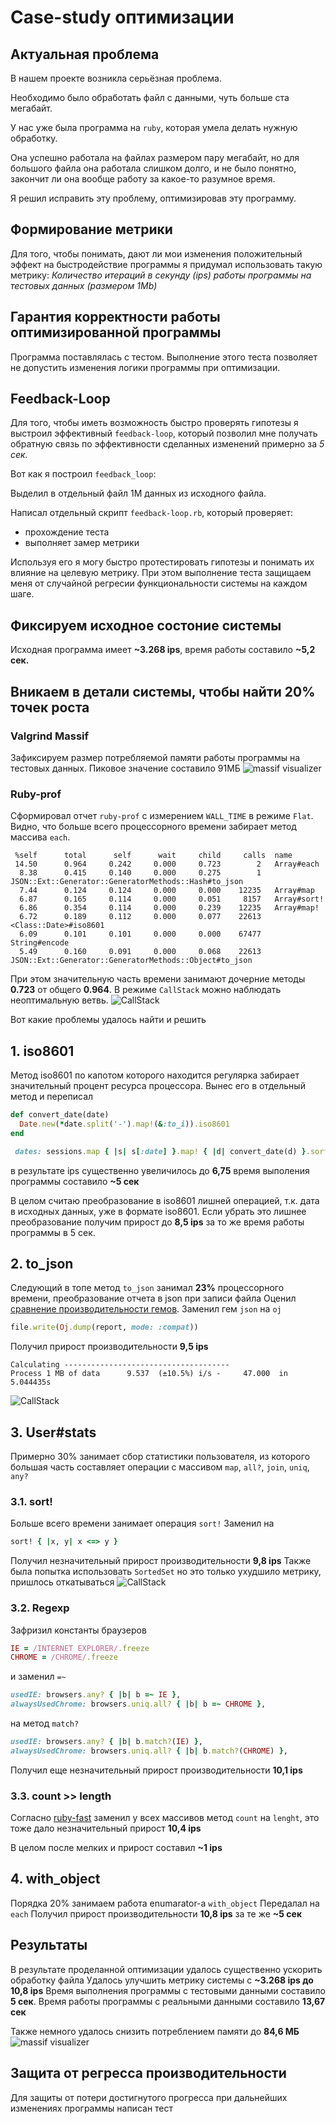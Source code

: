 # Case-study оптимизации

## Актуальная проблема
В нашем проекте возникла серьёзная проблема.

Необходимо было обработать файл с данными, чуть больше ста мегабайт.

У нас уже была программа на `ruby`, которая умела делать нужную обработку.

Она успешно работала на файлах размером пару мегабайт, но для большого файла она работала слишком долго, и не было понятно, закончит ли она вообще работу за какое-то разумное время.

Я решил исправить эту проблему, оптимизировав эту программу.

## Формирование метрики
Для того, чтобы понимать, дают ли мои изменения положительный эффект на быстродействие программы я придумал использовать такую метрику: *Количество итераций в секунду (ips) работы программы на тестовых данных (размером 1Mb)*

## Гарантия корректности работы оптимизированной программы
Программа поставлялась с тестом. Выполнение этого теста позволяет не допустить изменения логики программы при оптимизации.

## Feedback-Loop
Для того, чтобы иметь возможность быстро проверять гипотезы я выстроил эффективный `feedback-loop`, который позволил мне получать обратную связь по эффективности сделанных изменений примерно за *5 сек.*

Вот как я построил `feedback_loop`:

Выделил в отдельный файл 1М данных из исходного файла.

Написал отдельный скрипт `feedback-loop.rb`, который проверяет:
- прохождение теста
- выполняет замер метрики

Используя его я могу быстро протестировать гипотезы и понимать их влияние на целевую метрику. При этом выполнение теста защищаем меня от случайной регресии функциональности системы на каждом шаге.

## Фиксируем исходное состоние системы
Исходная программа имеет **~3.268 ips**, время работы составило **~5,2 сек.**

## Вникаем в детали системы, чтобы найти 20% точек роста

### Valgrind Massif ###
Зафиксируем размер потребляемой памяти работы программы на тестовых данных.
Пиковое значение составило 91МБ
![massif visualizer](img/memory_before.png)

### Ruby-prof ###
Сформировал отчет `ruby-prof` с измерением `WALL_TIME` в режиме `Flat`. Видно, что больше всего процессорного времени забирает метод массива `each`.
```
 %self      total      self      wait     child     calls  name
 14.50      0.964     0.242     0.000     0.723        2   Array#each
  8.38      0.415     0.140     0.000     0.275        1   JSON::Ext::Generator::GeneratorMethods::Hash#to_json
  7.44      0.124     0.124     0.000     0.000    12235   Array#map
  6.87      0.165     0.114     0.000     0.051     8157   Array#sort!
  6.86      0.354     0.114     0.000     0.239    12235   Array#map!
  6.72      0.189     0.112     0.000     0.077    22613   <Class::Date>#iso8601
  6.09      0.101     0.101     0.000     0.000    67477   String#encode
  5.49      0.160     0.091     0.000     0.068    22613   JSON::Ext::Generator::GeneratorMethods::Object#to_json
```
При этом значительную часть времени занимают дочерние методы **0.723** от общего **0.964**. В режиме `CallStack` можно наблюдать неоптимальную ветвь.
![CallStack](img/call_stack.png)

Вот какие проблемы удалось найти и решить

## 1. iso8601
Метод iso8601 по капотом которого находится регулярка забирает значительный процент ресурса процессора. Вынес его в отдельный метод и переписал

```ruby
def convert_date(date)
  Date.new(*date.split('-').map!(&:to_i)).iso8601
end
```
```ruby
 dates: sessions.map { |s| s[:date] }.map! { |d| convert_date(d) }.sort! { |x, y| y <=> x }
```
в результате ips существенно увеличилось до **6,75** время выполения программы составило **~5 сек**

В целом считаю преобразование в iso8601 лишней операцией, т.к. дата в исходных данных, уже в формате iso8601.
Если убрать это лишнее преобразование получим прирост до **8,5 ips** за то же время работы программы в 5 сек.

## 2. to_json
Следующий в топе метод `to_json` занимал **23%** процессорного времени, преобразование отчета в json при записи файла
Оценил [сравнение производительности гемов](http://www.ohler.com/dev/oj_misc/performance_compat.html).
Заменил гем `json` на `oj`

```ruby
file.write(Oj.dump(report, mode: :compat))
```
Получил прирост производительности **9,5 ips**
```
Calculating -------------------------------------
Process 1 MB of data      9.537  (±10.5%) i/s -     47.000  in   5.044435s
```

![CallStack](img/call_stack_1.png)

## 3. User#stats
Примерно 30% занимает сбор статистики пользователя, из которого большая часть составляет операции с массивом `map`, `all?`, `join`, `uniq`, `any?`

### 3.1. sort!
Больше всего времени занимает операция `sort!`
Заменил на
```ruby
sort! { |x, y| x <=> y }
```
Получил незначительный прирост производительности **9,8 ips**
Также была попытка использовать `SortedSet` но это только ухудшило метрику, пришлось откатываться
![CallStack](img/call_stack_2.png)

### 3.2. Regexp
Зафризил константы браузеров
```ruby
IE = /INTERNET EXPLORER/.freeze
CHROME = /CHROME/.freeze
```
и заменил `=~`
```ruby
usedIE: browsers.any? { |b| b =~ IE },
alwaysUsedChrome: browsers.uniq.all? { |b| b =~ CHROME },
```
на метод `match?`
```ruby
usedIE: browsers.any? { |b| b.match?(IE) },
alwaysUsedChrome: browsers.uniq.all? { |b| b.match?(CHROME) },
```
Получил еще незначительный прирост производительности **10,1 ips**

### 3.3. count >> length
Согласно [ruby-fast](https://github.com/JuanitoFatas/fast-ruby) заменил у всех массивов метод `count` на `lenght`, это тоже дало незначительный прирост **10,4 ips**

В целом после мелких и прирост составил **~1 ips**

## 4. with_object
Порядка 20% занимаем работа enumarator-a `with_object`
Передалал на `each`
Получил прирост производительности **10,8 ips** за те же **~5 сек**

## Результаты
В результате проделанной оптимизации удалось существенно ускорить обработку файла
Удалось улучшить метрику системы с **~3.268 ips до 10,8 ips**
Время выполнения программы с тестовыми данными составило **5 сек**.
Время работы программы с реальными данными составило **13,67 сек**

Также немного удалось снизить потреблением памяти до **84,6 МБ**
![massif visualizer](img/memory_after.png)


## Защита от регресса производительности
Для защиты от потери достигнутого прогресса при дальнейших изменениях программы написан тест
